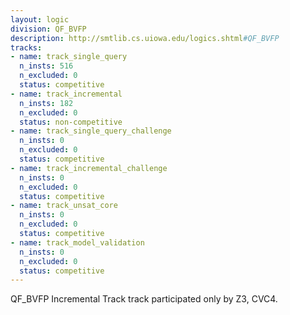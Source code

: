 ```yaml
---
layout: logic
division: QF_BVFP
description: http://smtlib.cs.uiowa.edu/logics.shtml#QF_BVFP
tracks:
- name: track_single_query
  n_insts: 516
  n_excluded: 0
  status: competitive
- name: track_incremental
  n_insts: 182
  n_excluded: 0
  status: non-competitive
- name: track_single_query_challenge
  n_insts: 0
  n_excluded: 0
  status: competitive
- name: track_incremental_challenge
  n_insts: 0
  n_excluded: 0
  status: competitive
- name: track_unsat_core
  n_insts: 0
  n_excluded: 0
  status: competitive
- name: track_model_validation
  n_insts: 0
  n_excluded: 0
  status: competitive
---
```

QF_BVFP Incremental Track track participated only by Z3, CVC4.
